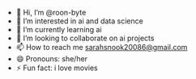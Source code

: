 - 👋 Hi, I’m @roon-byte
- 👀 I’m interested in ai and data science 
- 🌱 I’m currently learning ai
- 💞️ I’m looking to collaborate on ai projects 
- 📫 How to reach me sarahsnook20086@gmail.com
- 😄 Pronouns: she/her
- ⚡ Fun fact: i love movies 

<!---
roon-byte/roon-byte is a ✨ special ✨ repository because its `README.md` (this file) appears on your GitHub profile.
You can click the Preview link to take a look at your changes.
--->
